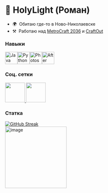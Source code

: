 🌈 HolyLight (Роман) 
==========================

* 🌍  Обитаю где-то в Ново-Николаевске
* ⚒️  Работаю над [MetroCraft 2036](https://metrocraft36.com) и [CraftOut](https://craftout.ru)

### Навыки


<p align="left">
<a href="https://www.oracle.com/java/" target="_blank" rel="noreferrer"><img src="https://raw.githubusercontent.com/danielcranney/readme-generator/main/public/icons/skills/java-colored.svg" width="40" height="40" alt="Java" /></a><a href="https://www.python.org/" target="_blank" rel="noreferrer"><img src="https://raw.githubusercontent.com/danielcranney/readme-generator/main/public/icons/skills/python-colored.svg" width="40" height="40" alt="Python" /></a><a href="https://www.adobe.com/uk/products/photoshop.html" target="_blank" rel="noreferrer"><img src="https://raw.githubusercontent.com/danielcranney/readme-generator/main/public/icons/skills/photoshop-colored.svg" width="40" height="40" alt="Photoshop" /></a><a href="https://www.adobe.com/uk/products/aftereffects.html" target="_blank" rel="noreferrer"><img src="https://raw.githubusercontent.com/danielcranney/readme-generator/main/public/icons/skills/aftereffects-colored.svg" width="40" height="40" alt="After Effects" /></a>
</p>


### Соц. сетки
<p align="left">
  <a href="https://discord.com/users/holylightru" target="_blank" rel="noreferrer">
    <picture>
      <source media="(prefers-color-scheme: dark)" srcset="https://img.icons8.com/?size=100&id=61604&format=png&color=000000" />
      <source media="(prefers-color-scheme: light)" srcset="https://img.icons8.com/?size=100&id=61604&format=png&color=000000" />
      <img src="https://img.icons8.com/?size=100&id=61604&format=png&color=000000" width="64" height="64" />
    </picture>
  </a>
  <a href="https://t.me/notholylab" target="_blank" rel="noreferrer">
    <picture>
      <source media="(prefers-color-scheme: dark)" srcset="https://img.icons8.com/?size=100&id=114954&format=png&color=000000" />
      <source media="(prefers-color-scheme: light)" srcset="https://img.icons8.com/?size=100&id=114954&format=png&color=000000" />
      <img src="https://img.icons8.com/?size=100&id=114954&format=png&color=000000" width="64" height="64" />
    </picture>
  </a>
</p>

### Статка
  <div>
    <a href="https://git.io/streak-stats">
      <img src="https://github-readme-streak-stats-seven-azure.vercel.app?user=HolyLightRU&theme=dark-smoky&locale=ru&ring=5BCEFA&excludeDaysLabel=5BCEFA&fire=F5A9B8&dates=F5A9B8&border=5BCEFA&stroke=F5A9B8&sideNums=F5A9B8" alt="GitHub Streak"/>
    </a>
  </div>

<img width="200" height="200" alt="image" src="https://c.tenor.com/suspytVqEIcAAAAC/tenor.gif" />

